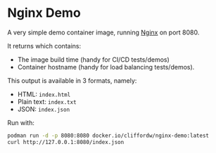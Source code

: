 # Nginx Demo

A very simple demo container image, running [Nginx](https://nginx.org/)
on port 8080.

It returns which contains:

- The image build time (handy for CI/CD tests/demos)
- Container hostname (handy for load balancing tests/demos).

This output is available in 3 formats, namely:

- HTML: `index.html`
- Plain text: `index.txt`
- JSON: `index.json`

Run with:

```sh
podman run -d -p 8080:8080 docker.io/cliffordw/nginx-demo:latest
curl http://127.0.0.1:8080/index.json
```
